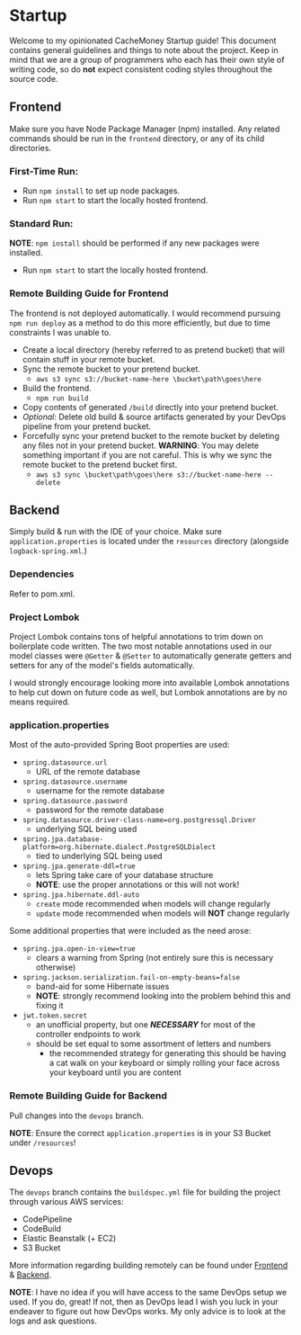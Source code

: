 # Startup
Welcome to my opinionated CacheMoney Startup guide! This document contains general guidelines and things to note about the project. Keep in mind that we are a group of programmers who each has their own style of writing code, so do **not** expect consistent coding styles throughout the source code.



## Frontend
Make sure you have Node Package Manager (npm) installed. Any related commands should be run in the `frontend` directory, or any of its child directories.

### First-Time Run:
 - Run `npm install` to set up node packages.
 - Run `npm start` to start the locally hosted frontend.

### Standard Run:
**NOTE**: `npm install` should be performed if any new packages were installed.

- Run `npm start` to start the locally hosted frontend.

### Remote Building Guide for Frontend
The frontend is not deployed automatically. I would recommend pursuing `npm run deploy` as a method to do this more efficiently, but due to time constraints I was unable to.

 - Create a local directory (hereby referred to as pretend bucket) that will contain stuff in your remote bucket.
 - Sync the remote bucket to your pretend bucket.
   - `aws s3 sync s3://bucket-name-here \bucket\path\goes\here`
 - Build the frontend.
   - `npm run build`
 - Copy contents of generated `/build` directly into your pretend bucket.
 - *Optional*: Delete old build & source artifacts generated by your DevOps pipeline from your pretend bucket.
 - Forcefully sync your pretend bucket to the remote bucket by deleting any files not in your pretend bucket. **WARNING**: You may delete something important if you are not careful. This is why we sync the remote bucket to the pretend bucket first.
   - `aws s3 sync \bucket\path\goes\here s3://bucket-name-here --delete`



## Backend
Simply build & run with the IDE of your choice. Make sure `application.properties` is located under the `resources` directory (alongside `logback-spring.xml`.)

### Dependencies
Refer to pom.xml.

### Project Lombok
Project Lombok contains tons of helpful annotations to trim down on boilerplate code written. The two most notable annotations used in our model classes were `@Getter` & `@Setter` to automatically generate getters and setters for any of the model's fields automatically.

I would strongly encourage looking more into available Lombok annotations to help cut down on future code as well, but Lombok annotations are by no means required.

### application.properties
Most of the auto-provided Spring Boot properties are used:
 - `spring.datasource.url`
   - URL of the remote database
 - `spring.datasource.username`
   - username for the remote database
 - `spring.datasource.password`
   - password for the remote database
 - `spring.datasource.driver-class-name=org.postgressql.Driver`
   - underlying SQL being used
 - `spring.jpa.database-platform=org.hibernate.dialect.PostgreSQLDialect`
   - tied to underlying SQL being used
 - `spring.jpa.generate-ddl=true`
   - lets Spring take care of your database structure
   - **NOTE**: use the proper annotations or this will not work!
 - `spring.jpa.hibernate.ddl-auto`
   - `create` mode recommended when models will change regularly
   - `update` mode recommended when models will **NOT** change regularly

Some additional properties that were included as the need arose:
 - `spring.jpa.open-in-view=true`
   - clears a warning from Spring (not entirely sure this is necessary otherwise)
 - `spring.jackson.serialization.fail-on-empty-beans=false`
   - band-aid for some Hibernate issues
   - **NOTE**: strongly recommend looking into the problem behind this and fixing it
 - `jwt.token.secret`
   - an unofficial property, but one ***NECESSARY*** for most of the controller endpoints to work
   - should be set equal to some assortment of letters and numbers
     - the recommended strategy for generating this should be having a cat walk on your keyboard or simply rolling your face across your keyboard until you are content

### Remote Building Guide for Backend
Pull changes into the `devops` branch.

**NOTE**: Ensure the correct `application.properties` is in your S3 Bucket under `/resources`!



## Devops
The `devops` branch contains the `buildspec.yml` file for building the project through various AWS services:
 - CodePipeline
 - CodeBuild
 - Elastic Beanstalk (+ EC2)
 - S3 Bucket

More information regarding building remotely can be found under [Frontend](#remote-building-guide-for-frontend) & [Backend](#remote-building-guide-for-backend).

**NOTE**: I have no idea if you will have access to the same DevOps setup we used. If you do, great! If not, then as DevOps lead I wish you luck in your endeaver to figure out how DevOps works. My only advice is to look at the logs and ask questions.
